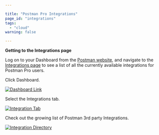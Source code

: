 ```yaml
---

title: "Postman Pro Integrations"
page_id: "integrations"
tags: 
  - "cloud"
warning: false

---
```


**Getting to the Integrations page**

Log on to your Dashboard from the [Postman website][0], and navigate to the [Integrations page][1] to see a list of all the currently available integrations for Postman Pro users.

Click Dashboard.

[![Dashboard Link](https://s3.amazonaws.com/postman-static-getpostman-com/postman-docs/dashboard_link.jpg)][2]

Select the Integrations tab.

[![Integration Tab](https://s3.amazonaws.com/postman-static-getpostman-com/postman-docs/integration_link.jpg)][3]

Check out the growing list of Postman 3rd party Integrations.

[![Integration Directory](https://s3.amazonaws.com/postman-static-getpostman-com/postman-docs/integration_directory.gif)][4]

[0]: https://www.getpostman.com/ 
[1]: https://app.getpostman.com/dashboard/integrations
[2]: https://s3.amazonaws.com/postman-static-getpostman-com/postman-docs/dashboard_link.jpg
[3]: https://s3.amazonaws.com/postman-static-getpostman-com/postman-docs/integration_link.jpg
[4]: https://s3.amazonaws.com/postman-static-getpostman-com/postman-docs/integration_directory.gif


